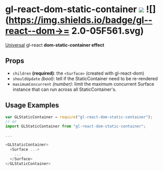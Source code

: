 # gl-react-dom-static-container ![](https://img.shields.io/npm/v/gl-react-dom-static-container.svg) ![](https://img.shields.io/badge/gl--react--dom->= 2.0-05F561.svg)

[Universal](https://projectseptemberinc.gitbooks.io/gl-react/content/docs/universal.html) gl-react **dom-static-container effect**

## Props

- `children` **(required)**: the `<Surface>` (created with gl-react-dom)
- `shouldUpdate` *(bool)*: tell if the StaticContainer need to be re-rendered
- `maximumConcurrent` *(number)*: limit the maximum concurrent Surface instance that can run across all StaticContainer's.

## Usage Examples

```js
var GLStaticContainer = require("gl-react-dom-static-container");
// or
import GLStaticContainer from "gl-react-dom-static-container";

...

<GLStaticContainer>
  <Surface ...>
    ...
  </Surface>
</GLStaticContainer>
```
